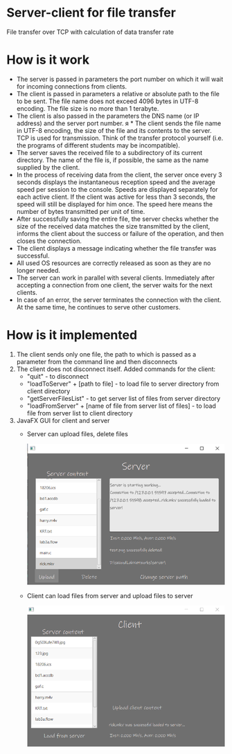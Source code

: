 # Server-client for file transfer
File transfer over TCP with calculation of data transfer rate
# How is it work
* The server is passed in parameters the port number on which it will wait for incoming connections from clients.
* The client is passed in parameters a relative or absolute path to the file to be sent. The file name does not exceed 4096 bytes in UTF-8 encoding. The file size is no more than 1 terabyte.
* The client is also passed in the parameters the DNS name (or IP address) and the server port number. я   * The client sends the file name in UTF-8 encoding, the size of the file and its contents to the server. TCP is used for transmission. Think of the transfer protocol yourself (i.e. the programs of different students may be incompatible).
* The server saves the received file to a subdirectory of its current directory. The name of the file is, if possible, the same as the name supplied by the client.
* In the process of receiving data from the client, the server once every 3 seconds displays the instantaneous reception speed and the average speed per session to the console. Speeds are displayed separately for each active client. If the client was active for less than 3 seconds, the speed will still be displayed for him once. The speed here means the number of bytes transmitted per unit of time.
* After successfully saving the entire file, the server checks whether the size of the received data matches the size transmitted by the client, informs the client about the success or failure of the operation, and then closes the connection.
* The client displays a message indicating whether the file transfer was successful.
* All used OS resources are correctly released as soon as they are no longer needed.
* The server can work in parallel with several clients. Immediately after accepting a connection from one client, the server waits for the next clients.
* In case of an error, the server terminates the connection with the client. At the same time, he continues to serve other customers.
# How is it implemented
1. The client sends only one file, the path to which is passed as a parameter from the command line and then disconnects
2. The client does not disconnect itself. Added commands for the client:
   * "quit" - to disconnect
   * "loadToServer" + [path to file] - to load file to server directory from client directory
   * "getServerFilesList" - to get server list of files from server directory
   * "loadFromServer" + [name of file from server list of files] - to load file from server list to client directory
3. JavaFX GUI for client and server
   * Server can upload files, delete files
   
     ![](server.PNG)
     
   * Client can load files from server and upload files to server
   
     ![](client.PNG)
